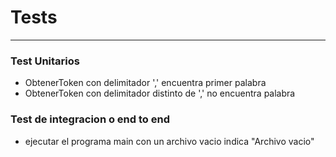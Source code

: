# Tests 

*********** 

### Test Unitarios 

* ObtenerToken con delimitador ',' encuentra primer palabra
* ObtenerToken con delimitador distinto de ',' no encuentra palabra

### Test de integracion o end to end 

* ejecutar el programa main con un archivo vacio indica "Archivo vacio" 
